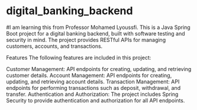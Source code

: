 # digital_banking_backend
#I am learning this from Professor Mohamed Lyoussfi. 
This is a Java Spring Boot project for a digital banking backend, built with software testing and security in mind. The project provides RESTful APIs for managing customers, accounts, and transactions.

Features
The following features are included in this project:

Customer Management: API endpoints for creating, updating, and retrieving customer details.
Account Management: API endpoints for creating, updating, and retrieving account details.
Transaction Management: API endpoints for performing transactions such as deposit, withdrawal, and transfer.
Authentication and Authorization: The project includes Spring Security to provide authentication and authorization for all API endpoints.
